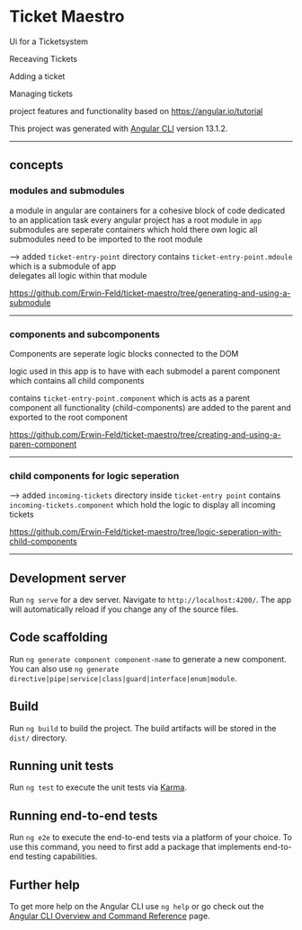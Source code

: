 # Ticket Maestro

Ui for a Ticketsystem

Receaving Tickets

Adding a ticket

Managing tickets

project features and functionality based on https://angular.io/tutorial

This project was generated with [Angular CLI](https://github.com/angular/angular-cli) version 13.1.2.

---------------------------------------------------------------

## concepts

### modules and submodules

a module in angular are containers for a cohesive block of code dedicated to an application task
every angular project has a root module in `app`
submodules are seperate containers which hold there own logic 
all submodules need to be imported to the root module 

--> added `ticket-entry-point` directory 
contains `ticket-entry-point.mdoule` which is a submodule of app  
delegates all logic within that module 

https://github.com/Erwin-Feld/ticket-maestro/tree/generating-and-using-a-submodule


---------------------------------------------------------------
### components and subcomponents

Components are seperate logic blocks connected to the DOM

logic used in this app is to have with each submodel a parent component which contains all child components

contains `ticket-entry-point.component` which is acts as a parent component all functionality (child-components) are added to the parent
and exported to the root component 

https://github.com/Erwin-Feld/ticket-maestro/tree/creating-and-using-a-paren-component

---------------------------------------------------------------

### child components for logic seperation
--> added `incoming-tickets` directory inside `ticket-entry point`
contains `incoming-tickets.component` which hold the logic to display all incoming tickets

https://github.com/Erwin-Feld/ticket-maestro/tree/logic-seperation-with-child-components


---------------------------------------------------------------




## Development server

Run `ng serve` for a dev server. Navigate to `http://localhost:4200/`. The app will automatically reload if you change any of the source files.

## Code scaffolding

Run `ng generate component component-name` to generate a new component. You can also use `ng generate directive|pipe|service|class|guard|interface|enum|module`.

## Build

Run `ng build` to build the project. The build artifacts will be stored in the `dist/` directory.

## Running unit tests

Run `ng test` to execute the unit tests via [Karma](https://karma-runner.github.io).

## Running end-to-end tests

Run `ng e2e` to execute the end-to-end tests via a platform of your choice. To use this command, you need to first add a package that implements end-to-end testing capabilities.

## Further help

To get more help on the Angular CLI use `ng help` or go check out the [Angular CLI Overview and Command Reference](https://angular.io/cli) page.
